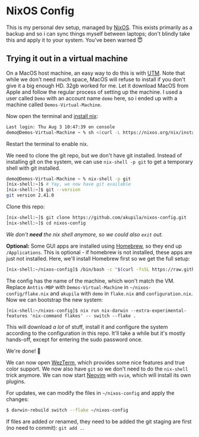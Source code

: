# NixOS Config

This is my personal dev setup, managed by [NixOS]. This exists primarily as a
backup and so i can sync things myself between laptops; don't blindly take this
and apply it to your system. You've been warned 😇

## Trying it out in a virtual machine

On a MacOS host machine, an easy way to do this is with [UTM]. Note that while
we don't need much space, MacOS will refuse to install if you don't give it a
big enough HD. 32gb worked for me. Let it download MacOS from Apple and follow
the regular process of setting up the machine. I used a user called `Demo` with
an account name `demo` here, so i ended up with a machine called
`Demos-Virtual-Machine`.

Now open the terminal and [install nix]:

```zsh
Last login: Thu Aug 3 10:47:39 on console
demo@Demos-Virtual-Machine ~ % sh <(curl -L https://nixos.org/nix/install) --daemon
```

Restart the terminal to enable nix.

We need to clone the git repo, but we don't have git installed. Instead of
installing git on the system, we can use `nix-shell -p git` to get a temporary
shell with git installed.

```zsh
demo@Demos-Virtual-Machine ~ % nix-shell -p git
[nix-shell:~]$ # Yay, we now have git available
[nix-shell:~]$ git --version
git version 2.41.0
```

Clone this repo:

```zsh
[nix-shell:~]$ git clone https://github.com/akupila/nixos-config.git
[nix-shell:~]$ cd nixos-config
```

_We don't **need** the nix shell anymore, so we could also `exit` out._

**Optional:** Some GUI apps are installed using [Homebrew], so they end up
`/Applications`. This is optional - if homebrew is not installed, these apps
are just not installed. Here, we'll install Homebrew first so we get the full
setup:

```zsh
[nix-shell:~/nixos-config]$ /bin/bash -c "$(curl -fsSL https://raw.githubusercontent.com/Homebrew/install/HEAD/install.sh)"
```

The config has the name of the machine, which won't match the VM. Replace
`Anttis-MBP` with `Demos-Virtual-Machine` in `~/nixos-config/flake.nix` and
`akupila` with `demo` in `flake.nix` and `configuration.nix`. Now we can
bootstrap the new system:

```
[nix-shell:~/nixos-config]$ nix run nix-darwin --extra-experimental-features 'nix-command flakes' -- switch --flake .
```

This will download _a lot_ of stuff, install it and configure the system
according to the configuration in this repo. It'll take a while but it's mostly
hands-off, except for entering the sudo password once.

We're done! 🎉

We can now open [WezTerm], which provides some nice features and true color
support. We now also have `git` so we don't need to do the `nix-shell` trick
anymore. We can now start [Neovim] with `nvim`, which will install its own
plugins.

For updates, we can modify the files in `~/nixos-config` and apply the changes:

```zsh
$ darwin-rebuild switch --flake ~/nixos-config
```

If files are added or renamed, they need to be added the git staging are first
(no need to commit): `git add .`.



[NixOS]: https://nixos.org
[UTM]: https://mac.getutm.app
[install nix]: https://nixos.org/download.html
[Homebrew]: https://brew.sh
[WezTerm]: https://wezfurlong.org/wezterm/index.html
[Neovim]: https://neovim.io
